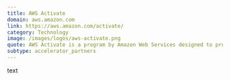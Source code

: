 ```yaml
---
title: AWS Activate
domain: aws.amazon.com
link: https://aws.amazon.com/activate/
category: Technology
image: /images/logos/aws-activate.png
quote: AWS Activate is a program by Amazon Web Services designed to provide startups with the low cost, easy to use cloud computing resources they need to scale and grow their businesses.
subtype: accelerator_partners
---
```


text